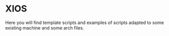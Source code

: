 # XIOS

Here you will find template scripts and examples of scripts adapted to some existing machine and some arch files.

